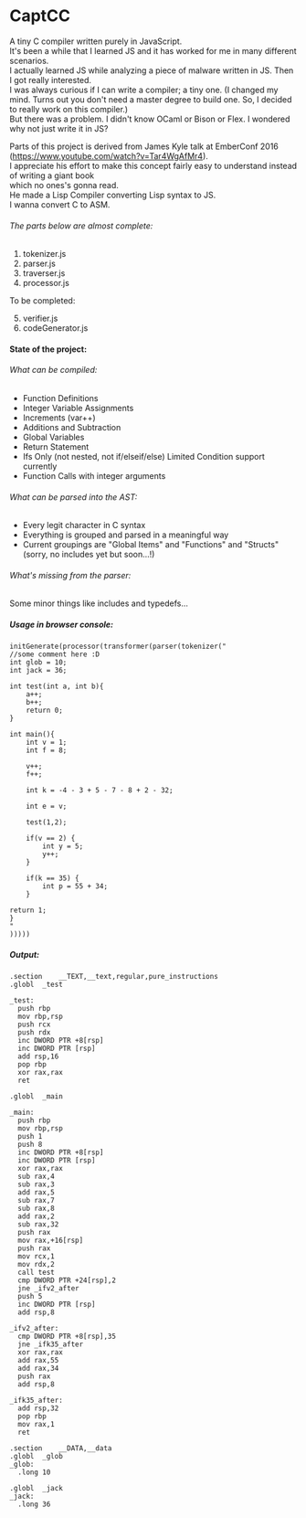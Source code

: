 # CaptCC
A tiny C compiler written purely in JavaScript.   
It's been a while that I learned JS and it has worked for me in many different scenarios.      
I actually learned JS while analyzing a piece of malware written in JS. Then I got really interested.      
I was always curious if I can write a compiler; a tiny one. (I changed my mind. Turns out you don't need a master degree to   build one. So, I decided to really work on this compiler.)  
But there was a problem. I didn't know OCaml or Bison or Flex. I wondered why not just write it in JS?   


Parts of this project is derived from James Kyle talk at EmberConf 2016 (https://www.youtube.com/watch?v=Tar4WgAfMr4).  
I appreciate his effort to make this concept fairly easy to understand instead of writing a giant book   
which no ones's gonna read.    
He made a Lisp Compiler converting Lisp syntax to JS.   
I wanna convert C to ASM.   

###### The parts below are almost complete:

1. tokenizer.js   
2. parser.js   
3. traverser.js   
4. processor.js   

To be completed:   

5. verifier.js   
6. codeGenerator.js     


#### State of the project:

###### What can be compiled:

* Function Definitions
* Integer Variable Assignments
* Increments (var++)
* Additions and Subtraction
* Global Variables
* Return Statement
* Ifs Only (not nested, not if/elseif/else) Limited Condition support currently
* Function Calls with integer arguments

###### What can be parsed into the AST:

* Every legit character in C syntax
* Everything is grouped and parsed in a meaningful way
* Current groupings are "Global Items" and "Functions" and "Structs"(sorry, no includes yet but soon...!)

###### What's missing from the parser:

Some minor things like includes and typedefs...

##### Usage in browser console:

    initGenerate(processor(transformer(parser(tokenizer("
    //some comment here :D
    int glob = 10;
    int jack = 36;

    int test(int a, int b){
        a++;
        b++;
        return 0;
    }

    int main(){
        int v = 1;
        int f = 8;

        v++;
        f++;

        int k = -4 - 3 + 5 - 7 - 8 + 2 - 32;

        int e = v;

        test(1,2);

        if(v == 2) {
            int y = 5;
            y++;
        }

        if(k == 35) {
            int p = 55 + 34;
        }

	return 1;
    }
    "
    )))))                   

##### Output:   
    .section	__TEXT,__text,regular,pure_instructions
    .globl	_test

    _test:
      push rbp
      mov rbp,rsp
      push rcx
      push rdx
      inc DWORD PTR +8[rsp]
      inc DWORD PTR [rsp]
      add rsp,16
      pop rbp
      xor rax,rax
      ret

    .globl	_main

    _main:
      push rbp
      mov rbp,rsp
      push 1
      push 8
      inc DWORD PTR +8[rsp]
      inc DWORD PTR [rsp]
      xor rax,rax
      sub rax,4
      sub rax,3
      add rax,5
      sub rax,7
      sub rax,8
      add rax,2
      sub rax,32
      push rax
      mov rax,+16[rsp]
      push rax
      mov rcx,1
      mov rdx,2
      call test
      cmp DWORD PTR +24[rsp],2
      jne _ifv2_after
      push 5
      inc DWORD PTR [rsp]
      add rsp,8

    _ifv2_after:
      cmp DWORD PTR +8[rsp],35
      jne _ifk35_after
      xor rax,rax
      add rax,55
      add rax,34
      push rax
      add rsp,8

    _ifk35_after:
      add rsp,32
      pop rbp
      mov rax,1
      ret

    .section	__DATA,__data
    .globl	_glob
    _glob:
      .long	10

    .globl	_jack
    _jack:
      .long	36
